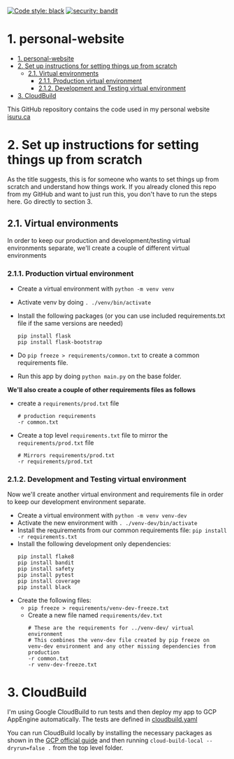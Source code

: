 [![Code style: black](https://img.shields.io/badge/code%20style-black-000000.svg)](https://github.com/psf/black)
[![security: bandit](https://img.shields.io/badge/security-bandit-yellow.svg)](https://github.com/PyCQA/bandit)

# 1. personal-website

- [1. personal-website](#1-personal-website)
- [2. Set up instructions for setting things up from scratch](#2-set-up-instructions-for-setting-things-up-from-scratch)
  - [2.1. Virtual environments](#21-virtual-environments)
    - [2.1.1. Production virtual environment](#211-production-virtual-environment)
    - [2.1.2. Development and Testing virtual environment](#212-development-and-testing-virtual-environment)
- [3. CloudBuild](#3-cloudbuild)


This GitHub repository contains the code used in my personal website [isuru.ca](isuru.ca)

# 2. Set up instructions for setting things up from scratch

As the title suggests, this is for someone who wants to set things up from scratch and understand how things work. If you already cloned this repo from my GitHub and want to just run this, you don't have to run the steps here. Go directly to section 3.

## 2.1. Virtual environments

In order to keep our production and development/testing virtual environments separate, we'll create a couple of different virtual environments

### 2.1.1. Production virtual environment

- Create a virtual environment with `python -m venv venv`
- Activate venv by doing `. ./venv/bin/activate`
- Install the following packages (or you can use included requirements.txt file if the same versions are needed)

    ```
    pip install flask
    pip install flask-bootstrap
    ```
- Do `pip freeze > requirements/common.txt` to create a common requirements file.
- Run this app by doing `python main.py` on the base folder.

**We'll also create a couple of other requirements files as follows**
- create a `requirements/prod.txt` file
    ```
    # production requirements
    -r common.txt
    ```
- Create a top level `requirements.txt` file to mirror the `requirements/prod.txt` file
    ```
    # Mirrors requirements/prod.txt
    -r requirements/prod.txt
    ```

### 2.1.2. Development and Testing virtual environment

Now we'll create another virtual environment and requirements file in order to keep our development environment separate.

- Create a virtual environment with `python -m venv venv-dev`
- Activate the new environment with `. ./venv-dev/bin/activate`
- Install the requirements from our common requirements file: `pip install -r requirements.txt`
- Install the following development only dependencies:
    ```
    pip install flake8
    pip install bandit
    pip install safety
    pip install pytest
    pip install coverage
    pip install black
    ```
- Create the following files: 
  - `pip freeze > requirements/venv-dev-freeze.txt`
  - Create a new file named `requirements/dev.txt`
    ```
    # These are the requirements for ../venv-dev/ virtual environment
    # This combines the venv-dev file created by pip freeze on venv-dev environment and any other missing dependencies from production
    -r common.txt
    -r venv-dev-freeze.txt
    ```

# 3. CloudBuild

I'm using Google CloudBuild to run tests and then deploy my app to GCP AppEngine automatically. The tests are defined in [cloudbuild.yaml](./cloudbuild.yaml)

You can run CloudBuild locally by installing the necessary packages as shown in the [GCP official guide](https://cloud.google.com/cloud-build/docs/build-debug-locally) and then running `cloud-build-local --dryrun=false .` from the top level folder.